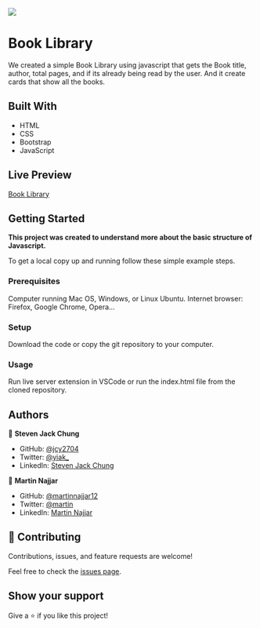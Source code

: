![](https://img.shields.io/badge/Microverse-blueviolet)

# Book Library

We created a simple Book Library using javascript that gets the Book title, author, total pages, and if its already being read by the user. And it create cards that show all the books.

## Built With

- HTML
- CSS
- Bootstrap
- JavaScript

## Live Preview

[Book Library](https://rawcdn.githack.com/jcy2704/library/8cf47919d4f0efef819c871a80a5e9b8a3e82f21/index.html)

## Getting Started

**This project was created to understand more about the basic structure of Javascript.**


To get a local copy up and running follow these simple example steps.

### Prerequisites
Computer running Mac OS, Windows, or Linux Ubuntu.
Internet browser: Firefox, Google Chrome, Opera...

### Setup
Download the code or copy the git repository to your computer.

### Usage
Run live server extension in VSCode or run the index.html file from the cloned repository.


## Authors

👤 **Steven Jack Chung**

- GitHub: [@jcy2704](https://github.com/jcy2704)
- Twitter: [@yiak_](https://twitter.com/yiak_)
- LinkedIn: [Steven Jack Chung](https://linkedin.com/in/stevenjchung)

👤 **Martin Najjar**

- GitHub: [@martinnajjar12](https://github.com/martinnajjar12)
- Twitter: [@martin](https://twitter.com/martin_najjar)
- LinkedIn: [Martin Najjar](https://www.linkedin.com/in/martinnajjar12/)

## 🤝 Contributing

Contributions, issues, and feature requests are welcome!

Feel free to check the [issues page](https://github.com/jcy2704/library/issues).

## Show your support

Give a ⭐️ if you like this project!